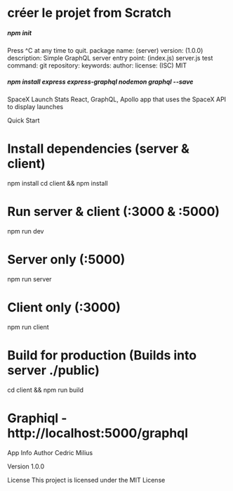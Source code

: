 # créer le projet from Scratch

##### npm init

Press ^C at any time to quit.
package name: (server)
version: (1.0.0)
description: Simple GraphQL server
entry point: (index.js) server.js
test command:
git repository:
keywords:
author: 
license: (ISC) MIT

##### npm install express express-graphql nodemon graphql --save

SpaceX Launch Stats
React, GraphQL, Apollo app that uses the SpaceX API to display launches

Quick Start
# Install dependencies (server & client)
npm install
cd client && npm install

# Run server & client (:3000 & :5000)
npm run dev

# Server only (:5000)
npm run server

# Client only (:3000)
npm run client

# Build for production (Builds into server ./public)
cd client && npm run build

# Graphiql - http://localhost:5000/graphql
App Info
Author
Cedric Milius

Version
1.0.0

License
This project is licensed under the MIT License